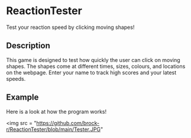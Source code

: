 # ReactionTester
Test your reaction speed by clicking moving shapes!

## Description 

This game is designed to test how quickly the user can click on moving shapes. The shapes come at different times, sizes, colours, and locations on the webpage. Enter your name to track high scores and your latest speeds.

## Example

Here is a look at how the program works!

<img src = "https://github.com/brock-r/ReactionTester/blob/main/Tester.JPG"
